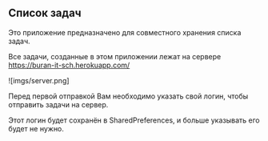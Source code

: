 ## Список задач

Это приложение предназначено для совместного хранения списка задач.

Все задачи, созданные в этом приложении лежат на сервере <https://buran-it-sch.herokuapp.com/>

![imgs/server.png]

Перед первой отправкой Вам необходимо указать свой логин, чтобы отправить задачи на сервер.

Этот логин будет сохранён в SharedPreferences, и больше указывать его будет не нужно.

